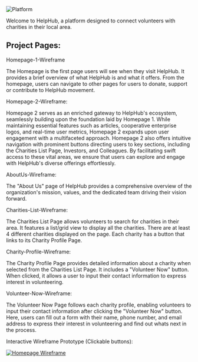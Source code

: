 <img src="https://img.shields.io/badge/Final-Project-white" alt="Platform">

Welcome to HelpHub, a platform designed to connect volunteers with charities in their local area. 

## Project Pages: 

Homepage-1-Wireframe

The Homepage is the first page users will see when they visit HelpHub. It provides a brief overview of what HelpHub is and what it offers. From the homepage, users can navigate to other pages for users to donate, support or contribute to HelpHub movement.

Homepage-2-Wireframe:

Homepage 2 serves as an enriched gateway to HelpHub's ecosystem, seamlessly building upon the foundation laid by Homepage 1. While maintaining essential features such as articles, cooperative enterprise logos, and real-time user metrics, Homepage 2 expands upon user engagement with a multifaceted approach. Homepage 2 also offers intuitive navigation with prominent buttons directing users to key sections, including the Charities List Page, Investors, and Colleagues. By facilitating swift access to these vital areas, we ensure that users can explore and engage with HelpHub's diverse offerings effortlessly.

AboutUs-Wireframe:

The "About Us" page of HelpHub provides a comprehensive overview of the organization's mission, values, and the dedicated team driving their vision forward.

Charities-List-Wireframe:

The Charities List Page allows volunteers to search for charities in their area. It features a list/grid view to display all the charities. There are at least 4 different charities displayed on the page. Each charity has a button that links to its Charity Profile Page.

Charity-Profile-Wireframe:

The Charity Profile Page provides detailed information about a charity when selected from the Charities List Page. It includes a "Volunteer Now" button. When clicked, it allows a user to input their contact information to express interest in volunteering.

Volunteer-Now-Wireframe:

The Volunteer Now Page follows each charity profile, enabling volunteers to input their contact information after clicking the "Volunteer Now" button. Here, users can fill out a form with their name, phone number, and email address to express their interest in volunteering and find out whats next in the process.


Interactive Wireframe Prototype (Clickable buttons):

[![Homepage Wireframe](https://img.shields.io/badge/Homepage-Wireframe-gold)](https://mockitt.wondershare.com/proto/KL4glsqisb0h8abrjoBnPt/sharing?view_mode=device&screen=rbpU8Kle1LgqQFc3J&canvasId=rcU8Kle1TpAyPOKL)
